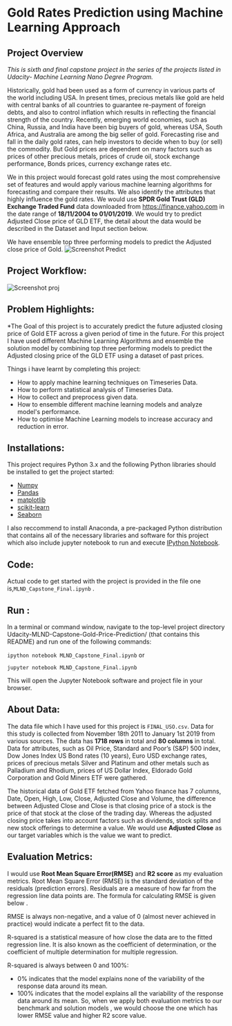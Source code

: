 # Gold Rates Prediction using Machine Learning Approach



## Project Overview

*This is sixth and final capstone project in the series of the projects listed in Udacity- Machine Learning Nano Degree Program.*

Historically, gold had been used as a form of currency in various parts of the world including USA. In present times, precious metals like gold are held with central banks of all countries to guarantee re-payment of foreign debts, and also to control inflation which results in reflecting the financial strength of the country. Recently, emerging world economies, such as China, Russia, and India have been big buyers of gold, whereas USA, South Africa, and Australia are among the big seller of gold.
Forecasting rise and fall in the daily gold rates, can help investors to decide when to buy (or sell) the commodity. But Gold prices are dependent on many factors such as prices of other precious metals, prices of crude oil, stock exchange performance, Bonds prices, currency exchange rates etc.

We in this project would forecast gold rates using the most comprehensive set of features and would apply various machine learning algorithms for forecasting and compare their results. We also identify the attributes that highly influence the gold rates.
We would use **SPDR Gold Trust (GLD) Exchange Traded Fund** data downloaded from https://finance.yahoo.com   in the date range of **18/11/2004  to 01/01/2019**. We would try to predict Adjusted Close price of GLD ETF, the detail about the data would be described in the Dataset and Input section below. 

We have ensemble top three performing models to predict the Adjusted close price of Gold.
![Screenshot Predict](https://i.ibb.co/PGkckvy/ensemble-solution.png)

## Project Workflow:

![Screenshot proj](https://i.ibb.co/NLq5TmW/proj-overflow.png)

## Problem Highlights:
*The Goal of this project is to accurately predict the future adjusted closing price of Gold ETF across a given period of time in the future. For this project I have used different Machine Learning Algorithms and ensemble the solution model by combining top three performing models to predict the Adjusted closing price of the GLD ETF using a dataset of past prices.

Things i have learnt by completing this project:

- How to apply machine learning techniques on Timeseries Data.
- How to perform statistical analysis of Timeseries Data.
- How to collect and preprocess given data.
- How to ensemble different machine learning models and analyze model's performance.
- How to optimise Machine Learning models to increase accuracy and reduction in error.

## Installations:

This project requires Python 3.x and the following Python libraries should be installed to get the project started:
- [Numpy](http://www.numpy.org/)
- [Pandas](http://pandas.pydata.org/)
- [matplotlib](https://matplotlib.org/)
- [scikit-learn](https://scikit-learn.org/stable/)
- [Seaborn](https://seaborn.pydata.org/)

I also reccommend to install Anaconda, a pre-packaged Python distribution that contains all of the necessary libraries and software for this project which also include jupyter notebook to run and execute [IPython Notebook](http://ipython.org/notebook.html).

## Code:
Actual code to get started with the project is provided in the file one is,```MLND_Capstone_Final.ipynb``` .

## Run :
In a terminal or command window, navigate to the top-level project directory Udacity-MLND-Capstone-Gold-Price-Prediction/ (that contains this README) and run one of the following commands:

```ipython notebook MLND_Capstone_Final.ipynb```
or

```jupyter notebook MLND_Capstone_Final.ipynb```

This will open the Jupyter Notebook software and project file in your browser.

## About Data:
The data file which I have used for this project is ```FINAL_USO.csv```. Data for this study is collected from November 18th 2011 to January 1st 2019 from various sources. The data has **1718 rows** in total and **80 columns** in total. Data for attributes, such as Oil Price, Standard and Poor’s (S&P) 500 index, Dow Jones Index US Bond rates (10 years), Euro USD exchange rates, prices of precious metals Silver and Platinum and other metals such as Palladium and Rhodium, prices of  US Dollar Index, Eldorado Gold Corporation and Gold Miners ETF were gathered.

The historical data of Gold ETF  fetched from Yahoo finance has 7 columns, Date, Open, High, Low, Close, Adjusted Close and Volume, the difference between Adjusted Close and Close is that closing price of a stock is the price of that stock at the close of the trading day. Whereas the adjusted closing price takes into account factors such as dividends, stock splits and new stock offerings to determine a value. We would use **Adjusted Close** as our target variables which is the value we want to predict.

## Evaluation Metrics:
I would use **Root Mean Square Error(RMSE)** and **R2 score** as my evaluation metrics. Root Mean Square Error (RMSE) is the standard deviation of the residuals (prediction errors). Residuals are a measure of how far from the regression line data points are. The formula for calculating RMSE is given below .


RMSE is always non-negative, and a value of 0 (almost never achieved in practice) would indicate a perfect fit to the data.

R-squared is a statistical measure of how close the data are to the fitted regression line. It is also known as the coefficient of determination, or the coefficient of multiple determination for multiple regression. 

R-squared is always between 0 and 100%:
- 0% indicates that the model explains none of the variability of the response data around its mean.
- 100% indicates that the model explains all the variability of the response data around its mean.
So, when we apply both evaluation metrics to our benchmark and solution models , we would choose the one which has lower RMSE value and higher R2 score value.
